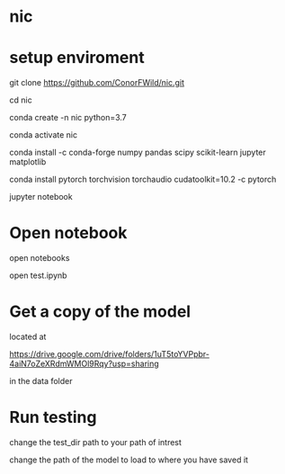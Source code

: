 # nic

# setup enviroment

git clone https://github.com/ConorFWild/nic.git

cd nic

conda create -n nic python=3.7

conda activate nic

conda install -c conda-forge numpy pandas scipy scikit-learn jupyter matplotlib

conda install pytorch torchvision torchaudio cudatoolkit=10.2 -c pytorch

jupyter notebook

# Open notebook

open notebooks

open test.ipynb

# Get a copy of the model
located at 

https://drive.google.com/drive/folders/1uT5toYVPpbr-4aiN7oZeXRdmWMOl9Rqy?usp=sharing

in the data folder

# Run testing

change the test_dir path to your path of intrest

change the path of the model to load to where you have saved it




